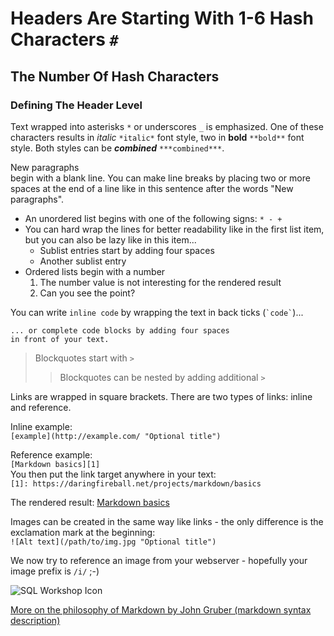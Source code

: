 # Headers Are Starting With 1-6 Hash Characters `#`

## The Number Of Hash Characters

### Defining The Header Level 

Text wrapped into asterisks `*` or underscores `_`
is emphasized. One of these characters results in
*italic* `*italic*` font style, two in 
**bold** `**bold**` font style. Both styles can be
***combined*** `***combined***`.

New paragraphs  
begin with a blank line. You can make line breaks
by placing two or more spaces at the end of a line like
in this sentence after the words "New paragraphs".

* An unordered list begins with one of the following
  signs: `* - +`
* You can hard wrap the lines for better readability
like in the first list item, but you can also be lazy
like in this item...
    * Sublist entries start by adding four spaces
    * Another sublist entry
* Ordered lists begin with a number
    1. The number value is not interesting for the
       rendered result
    1. Can you see the point?

You can write `inline code` by wrapping the text
in back ticks (`` `code` ``)...

    ... or complete code blocks by adding four spaces
    in front of your text.

> Blockquotes start with `>`
>> Blockquotes can be nested by adding additional `>`

Links are wrapped in square brackets. There are two
types of links: inline and reference.

Inline example:  
`[example](http://example.com/ "Optional title")`

Reference example:  
`[Markdown basics][1]`  
You then put the link target anywhere in your text:  
`[1]: https://daringfireball.net/projects/markdown/basics`

The rendered result: [Markdown basics][1]

Images can be created in the same way like links - the only
difference is the exclamation mark at the beginning:  
`![Alt text](/path/to/img.jpg "Optional title")`

We now try to reference an image from your webserver - 
hopefully your image prefix is `/i/` ;-)

![SQL Workshop Icon][2]

[More on the philosophy of Markdown by John Gruber (markdown syntax description)][3]


[1]: https://daringfireball.net/projects/markdown/basics
[2]: /i/apex/builder/menu-sqlws-128.png "SQL Workshop Icon"
[3]: https://daringfireball.net/projects/markdown/syntax